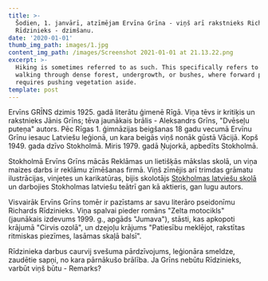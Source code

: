```yaml
---
title: >-
  Šodien, 1. janvārī, atzīmējam Ervīna Grīna - viņš arī rakstnieks Richards
  Rīdzinieks - dzimšanu.
date: '2020-01-01'
thumb_img_path: images/1.jpg
content_img_path: /images/Screenshot 2021-01-01 at 21.13.22.png
excerpt: >-
  Hiking is sometimes referred to as such. This specifically refers to difficult
  walking through dense forest, undergrowth, or bushes, where forward progress
  requires pushing vegetation aside.
template: post
---
```


Ervīns GRĪNS dzimis 1925. gadā literātu ģimenē Rīgā. Viņa tēvs ir kritiķis un rakstnieks Jānis Grīns; tēva jaunākais brālis - Aleksandrs Grīns, "Dvēseļu puteņa" autors. Pēc Rīgas 1. ģimnāzijas beigšanas 18 gadu vecumā Ervīnu Grīnu iesauc Latviešu leģionā, un kara beigās viņš nonāk gūstā Vācijā. Kopš 1949. gada dzīvo Stokholmā. Miris 1979. gadā Ņujorkā, apbedīts Stokholmā.

Stokholmā Ervīns Grīns mācās Reklāmas un lietišķās mākslas skolā, un viņa maizes darbs ir reklāmu zīmēšanas firmā. Viņš zīmējis arī trimdas grāmatu ilustrācijas, vinjetes un karikatūras, bijis skolotājs [Stokholmas latviešu skolā](https://www.facebook.com/stokholmaslatviesuskola) un darbojies Stokholmas latviešu teātrī gan kā aktieris, gan lugu autors. 

Visvairāk Ervīns Grīns tomēr ir pazīstams ar savu literāro pseidonīmu Richards Rīdzinieks. Viņa spalvai pieder romāns "Zelta motocikls" (jaunākais izdevums 1999. g., apgāds "Jumava"), stāsti, kas apkopoti krājumā "Cirvis ozolā", un dzejoļu krājums "Patiesību meklējot, rakstītas ritmiskas piezīmes, lasāmas skaļā balsī". 

Rīdzinieka darbus caurvij svešuma pārdzīvojums, leģionāra smeldze, zaudētie sapņi, no kara pārnākušo brālība. Ja Grīns nebūtu Rīdzinieks, varbūt viņš būtu - Remarks? 
